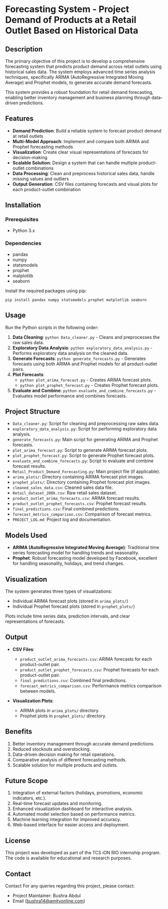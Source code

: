 # Forecasting System - Project Demand of Products at a Retail Outlet Based on Historical Data


## Description

The primary objective of this project is to develop a comprehensive forecasting system that predicts product demand across retail outlets using historical sales data. The system employs advanced time series analysis techniques, specifically ARIMA (AutoRegressive Integrated Moving Average) and Prophet models, to generate accurate demand forecasts.

This system provides a robust foundation for retail demand forecasting, enabling better inventory management and business planning through data-driven predictions.

## Features

- **Demand Prediction**: Build a reliable system to forecast product demand at retail outlets
- **Multi-Model Approach**: Implement and compare both ARIMA and Prophet forecasting methods
- **Visualization**: Create clear visual representations of forecasts for decision-making
- **Scalable Solution**: Design a system that can handle multiple product-outlet combinations
- **Data Processing**: Clean and preprocess historical sales data, handle missing values and outliers
- **Output Generation**: CSV files containing forecasts and visual plots for each product-outlet combination

## Installation

### Prerequisites
- Python 3.x

### Dependencies
- pandas
- numpy
- statsmodels
- prophet
- matplotlib
- seaborn

Install the required packages using pip:
```
pip install pandas numpy statsmodels prophet matplotlib seaborn
```

## Usage

Run the Python scripts in the following order:

1. **Data Cleaning**: `python Data_cleaner.py` - Cleans and preprocesses the raw sales data.
2. **Exploratory Data Analysis**: `python exploratory_data_analysis.py` - Performs exploratory data analysis on the cleaned data.
3. **Generate Forecasts**: `python generate_forecasts.py` - Generates forecasts using both ARIMA and Prophet models for all product-outlet pairs.
4. **Plot Forecasts**:
   - `python plot_arima_forecast.py` - Creates ARIMA forecast plots.
   - `python plot_prophet_forecast.py` - Creates Prophet forecast plots.
5. **Evaluate and Combine**: `python evaluate_and_combine_forecasts.py` - Evaluates model performance and combines forecasts.

## Project Structure

- `Data_cleaner.py`: Script for cleaning and preprocessing raw sales data.
- `exploratory_data_analysis.py`: Script for performing exploratory data analysis.
- `generate_forecasts.py`: Main script for generating ARIMA and Prophet forecasts.
- `plot_arima_forecast.py`: Script to generate ARIMA forecast plots.
- `plot_prophet_forecast.py`: Script to generate Prophet forecast plots.
- `evaluate_and_combine_forecasts.py`: Script to evaluate and combine forecast results.
- `Retail_Product_Demand_Forecasting.py`: Main project file (if applicable).
- `arima_plots/`: Directory containing ARIMA forecast plot images.
- `prophet_plots/`: Directory containing Prophet forecast plot images.
- `cleaned_sales_data.csv`: Cleaned sales data file.
- `Retail_dataset_200k.csv`: Raw retail sales dataset.
- `product_outlet_arima_forecasts.csv`: ARIMA forecast results.
- `product_outlet_prophet_forecasts.csv`: Prophet forecast results.
- `final_predictions.csv`: Final combined predictions.
- `forecast_metrics_comparison.csv`: Comparison of forecast metrics.
- `PROJECT_LOG.md`: Project log and documentation.

## Models Used

- **ARIMA (AutoRegressive Integrated Moving Average)**: Traditional time series forecasting model for handling trends and seasonality.
- **Prophet**: Robust forecasting model developed by Facebook, excellent for handling seasonality, holidays, and trend changes.

## Visualization

The system generates three types of visualizations:
- Individual ARIMA forecast plots (stored in `arima_plots/`)
- Individual Prophet forecast plots (stored in `prophet_plots/`)


Plots include time series data, prediction intervals, and clear representations of forecasts.

## Output

- **CSV Files**:
  - `product_outlet_arima_forecasts.csv`: ARIMA forecasts for each product-outlet pair.
  - `product_outlet_prophet_forecasts.csv`: Prophet forecasts for each product-outlet pair.
  - `final_predictions.csv`: Combined final predictions.
  - `forecast_metrics_comparison.csv`: Performance metrics comparison between models.

- **Visualization Plots**:
  - ARIMA plots in `arima_plots/` directory.
  - Prophet plots in `prophet_plots/` directory.

## Benefits

1. Better inventory management through accurate demand predictions.
2. Reduced stockouts and overstocking.
3. Data-driven decision making for retail operations.
4. Comparative analysis of different forecasting methods.
5. Scalable solution for multiple products and outlets.

## Future Scope

1. Integration of external factors (holidays, promotions, economic indicators, etc.).
2. Real-time forecast updates and monitoring.
3. Enhanced visualization dashboard for interactive analysis.
4. Automated model selection based on performance metrics.
5. Machine learning integration for improved accuracy.
6. Web-based interface for easier access and deployment.

## License

This project was developed as part of the TCS iON RIO internship program. The code is available for educational and research purposes.


## Contact

Contact
For any queries regarding this project, please contact:  
- Project Maintainer: Bushra Abdul  
- Email (bushra14@amityonline.com) 